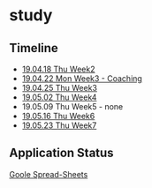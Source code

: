 # study

## Timeline

- [19.04.18 Thu Week2](./week2.md)
- [19.04.22 Mon Week3 - Coaching](./week3-coaching(feat.posquit0).md)
- [19.04.25 Thu Week3](./week3.md)
- [19.05.02 Thu Week4](./week4.md)
- 19.05.09 Thu Week5 - none
- [19.05.16 Thu Week6](./week6.md)
- [19.05.23 Thu Week7](./week7.md)

## Application Status

[Goole Spread-Sheets](https://docs.google.com/spreadsheets/d/1u3u6wx4xlbzmYdtTgVn-m7G2zolkEzDJZQrDRNTAVMw/edit?usp=sharing)
